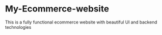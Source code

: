 # My-Ecommerce-website
This is a fully functional ecommerce website with beautiful UI and backend technologies
